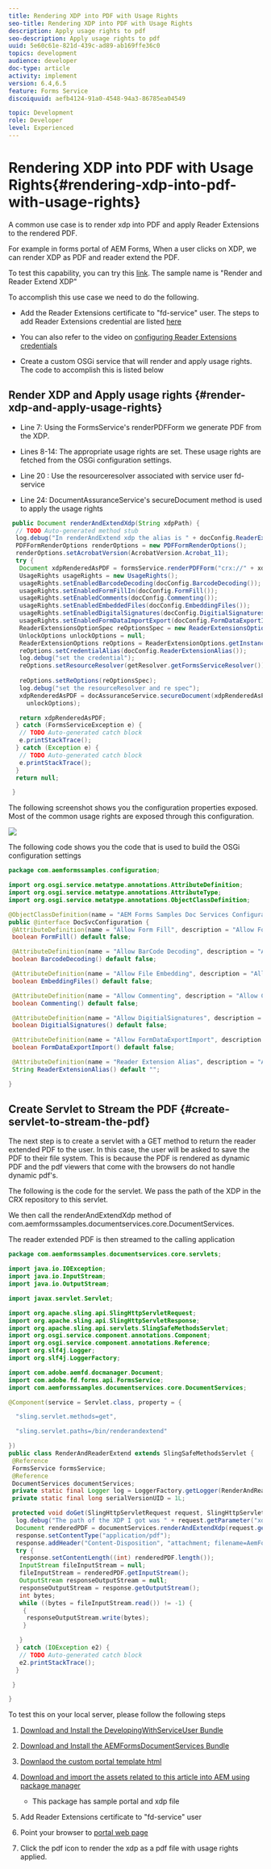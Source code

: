 ```yaml
---
title: Rendering XDP into PDF with Usage Rights
seo-title: Rendering XDP into PDF with Usage Rights
description: Apply usage rights to pdf
seo-description: Apply usage rights to pdf
uuid: 5e60c61e-821d-439c-ad89-ab169ffe36c0
topics: development
audience: developer
doc-type: article
activity: implement
version: 6.4,6.5
feature: Forms Service
discoiquuid: aefb4124-91a0-4548-94a3-86785ea04549

topic: Development
role: Developer
level: Experienced
---
```


# Rendering XDP into PDF with Usage Rights{#rendering-xdp-into-pdf-with-usage-rights}

A common use case is to render xdp into PDF and apply Reader Extensions to the rendered PDF.

For example in forms portal of AEM Forms, When a user clicks on XDP, we can render XDP as PDF and reader extend the PDF.

To test this capability, you can try this [link](https://forms.enablementadobe.com/content/samples/samples.html?query=0#collapse2). The sample name is "Render and Reader Extend XDP"

To accomplish this use case we need to do the following.

* Add the Reader Extensions certificate to "fd-service" user. The steps to add Reader Extensions credential are listed [here](https://experienceleague.adobe.com/docs/experience-manager-65/forms/install-aem-forms/osgi-installation/install-configure-document-services.html?lang=en)


* You can also refer to the video on [configuring Reader Extensions credentials](https://experienceleague.adobe.com/docs/experience-manager-learn/forms/document-services/configuring-reader-extension-osgi.html)


* Create a custom OSGi service that will render and apply usage rights. The code to accomplish this is listed below

## Render XDP and Apply usage rights {#render-xdp-and-apply-usage-rights}

* Line 7: Using the  FormsService's renderPDFForm we generate PDF from the XDP.

* Lines 8-14: The appropriate usage rights are set. These usage rights are fetched from the OSGi configuration settings.

* Line 20 : Use the resourceresolver associated with service user fd-service

* Line 24: DocumentAssuranceService's secureDocument method is used to apply the usage rights

```java
 public Document renderAndExtendXdp(String xdpPath) {
  // TODO Auto-generated method stub
  log.debug("In renderAndExtend xdp the alias is " + docConfig.ReaderExtensionAlias());
  PDFFormRenderOptions renderOptions = new PDFFormRenderOptions();
  renderOptions.setAcrobatVersion(AcrobatVersion.Acrobat_11);
  try {
   Document xdpRenderedAsPDF = formsService.renderPDFForm("crx://" + xdpPath, null, renderOptions);
   UsageRights usageRights = new UsageRights();
   usageRights.setEnabledBarcodeDecoding(docConfig.BarcodeDecoding());
   usageRights.setEnabledFormFillIn(docConfig.FormFill());
   usageRights.setEnabledComments(docConfig.Commenting());
   usageRights.setEnabledEmbeddedFiles(docConfig.EmbeddingFiles());
   usageRights.setEnabledDigitalSignatures(docConfig.DigitialSignatures());
   usageRights.setEnabledFormDataImportExport(docConfig.FormDataExportImport());
   ReaderExtensionsOptionSpec reOptionsSpec = new ReaderExtensionsOptionSpec(usageRights, "Sample ARES");
   UnlockOptions unlockOptions = null;
   ReaderExtensionOptions reOptions = ReaderExtensionOptions.getInstance();
   reOptions.setCredentialAlias(docConfig.ReaderExtensionAlias());
   log.debug("set the credential");
   reOptions.setResourceResolver(getResolver.getFormsServiceResolver());
   
   reOptions.setReOptions(reOptionsSpec);
   log.debug("set the resourceResolver and re spec");
   xdpRenderedAsPDF = docAssuranceService.secureDocument(xdpRenderedAsPDF, null, null, reOptions,
     unlockOptions);

   return xdpRenderedAsPDF;
  } catch (FormsServiceException e) {
   // TODO Auto-generated catch block
   e.printStackTrace();
  } catch (Exception e) {
   // TODO Auto-generated catch block
   e.printStackTrace();
  }
  return null;

 }

```

The following screenshot shows you the configuration properties exposed. Most of the common usage rights are exposed through this configuration.

![](assets/configurationproperties.gif)

The following code shows you the code that is used to build the OSGi configuration settings

```java
package com.aemformssamples.configuration;

import org.osgi.service.metatype.annotations.AttributeDefinition;
import org.osgi.service.metatype.annotations.AttributeType;
import org.osgi.service.metatype.annotations.ObjectClassDefinition;

@ObjectClassDefinition(name = "AEM Forms Samples Doc Services Configuration", description = "AEM Forms Samples Doc Services Configuration")
public @interface DocSvcConfiguration {
 @AttributeDefinition(name = "Allow Form Fill", description = "Allow Form Fill", type = AttributeType.BOOLEAN)
 boolean FormFill() default false;

 @AttributeDefinition(name = "Allow BarCode Decoding", description = "Allow BarCode Decoding", type = AttributeType.BOOLEAN)
 boolean BarcodeDecoding() default false;

 @AttributeDefinition(name = "Allow File Embedding", description = "Allow File Embedding", type = AttributeType.BOOLEAN)
 boolean EmbeddingFiles() default false;

 @AttributeDefinition(name = "Allow Commenting", description = "Allow Commenting", type = AttributeType.BOOLEAN)
 boolean Commenting() default false;

 @AttributeDefinition(name = "Allow DigitialSignatures", description = "Allow File DigitialSignatures", type = AttributeType.BOOLEAN)
 boolean DigitialSignatures() default false;

 @AttributeDefinition(name = "Allow FormDataExportImport", description = "Allow FormDataExportImport", type = AttributeType.BOOLEAN)
 boolean FormDataExportImport() default false;

 @AttributeDefinition(name = "Reader Extension Alias", description = "Alias of your Reader Extension")
 String ReaderExtensionAlias() default "";

}

```

## Create Servlet to Stream the PDF {#create-servlet-to-stream-the-pdf}

The next step is to create a servlet with a GET method to return the reader extended PDF to the user. In this case, the user will be asked to save the PDF to their file system. This is because the PDF is rendered as dynamic PDF and the pdf viewers that come with the browsers do not handle dynamic pdf's.

The following is the code for the servlet. We pass the path of the XDP in the CRX repository to this servlet.

We then call the renderAndExtendXdp method of com.aemformssamples.documentservices.core.DocumentServices.

The reader extended PDF is then streamed to the calling application

```java
package com.aemformssamples.documentservices.core.servlets;

import java.io.IOException;
import java.io.InputStream;
import java.io.OutputStream;

import javax.servlet.Servlet;

import org.apache.sling.api.SlingHttpServletRequest;
import org.apache.sling.api.SlingHttpServletResponse;
import org.apache.sling.api.servlets.SlingSafeMethodsServlet;
import org.osgi.service.component.annotations.Component;
import org.osgi.service.component.annotations.Reference;
import org.slf4j.Logger;
import org.slf4j.LoggerFactory;

import com.adobe.aemfd.docmanager.Document;
import com.adobe.fd.forms.api.FormsService;
import com.aemformssamples.documentservices.core.DocumentServices;

@Component(service = Servlet.class, property = {

  "sling.servlet.methods=get",

  "sling.servlet.paths=/bin/renderandextend"

})
public class RenderAndReaderExtend extends SlingSafeMethodsServlet {
 @Reference
 FormsService formsService;
 @Reference
 DocumentServices documentServices;
 private static final Logger log = LoggerFactory.getLogger(RenderAndReaderExtend.class);
 private static final long serialVersionUID = 1L;

 protected void doGet(SlingHttpServletRequest request, SlingHttpServletResponse response) {
  log.debug("The path of the XDP I got was " + request.getParameter("xdpPath"));
  Document renderedPDF = documentServices.renderAndExtendXdp(request.getParameter("xdpPath"));
  response.setContentType("application/pdf");
  response.addHeader("Content-Disposition", "attachment; filename=AemFormsRocks.pdf");
  try {
   response.setContentLength((int) renderedPDF.length());
   InputStream fileInputStream = null;
   fileInputStream = renderedPDF.getInputStream();
   OutputStream responseOutputStream = null;
   responseOutputStream = response.getOutputStream();
   int bytes;
   while ((bytes = fileInputStream.read()) != -1) {
    {
     responseOutputStream.write(bytes);
    }

   }
  } catch (IOException e2) {
   // TODO Auto-generated catch block
   e2.printStackTrace();
  }

 }

}

```

To test this on your local server, please follow the following steps
1. [Download and Install the DevelopingWithServiceUser Bundle](/help/forms/assets/common-osgi-bundles/DevelopingWithServiceUser.jar)
1. [Download and Install the AEMFormsDocumentServices Bundle](/help/forms/assets/common-osgi-bundles/AEMFormsDocumentServices.core-1.0-SNAPSHOT.jar)

1. [Downlaod the custom portal template html](assets/render-and-extend-template.zip)
1. [Download and import the assets related to this article into AEM using package manager](assets/renderandextendxdp.zip)
    * This package has sample portal and xdp file
1. Add Reader Extensions certificate to "fd-service" user
1. Point your browser to [portal web page](http://localhost:4502/content/AemForms/ReaderExtensionsXdp.html)
1. Click the pdf icon to render the xdp as a pdf file with usage rights applied.



